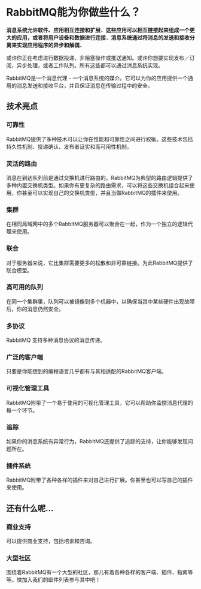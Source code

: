 # RabbitMQ能为你做些什么？

**消息系统允许软件、应用相互连接和扩展．这些应用可以相互链接起来组成一个更大的应用，或者将用户设备和数据进行连接．消息系统通过将消息的发送和接收分离来实现应用程序的异步和解偶．**

或许你正在考虑进行数据投递，非阻塞操作或推送通知。或许你想要实现发布／订阅，异步处理，或者工作队列。所有这些都可以通过消息系统实现。

RabbitMQ是一个消息代理 - 一个消息系统的媒介。它可以为你的应用提供一个通用的消息发送和接收平台，并且保证消息在传输过程中的安全。

## 技术亮点

### 可靠性

RabbitMQ提供了多种技术可以让你在性能和可靠性之间进行权衡。这些技术包括持久性机制、投递确认、发布者证实和高可用性机制。

### 灵活的路由

消息在到达队列前是通过交换机进行路由的。RabbitMQ为典型的路由逻辑提供了多种内置交换机类型。如果你有更复杂的路由需求，可以将这些交换机组合起来使用，你甚至可以实现自己的交换机类型，并且当做RabbitMQ的插件来使用。

### 集群
在相同局域网中的多个RabbitMQ服务器可以聚合在一起，作为一个独立的逻辑代理来使用。

### 联合
对于服务器来说，它比集群需要更多的松散和非可靠链接。为此RabbitMQ提供了联合模型。

### 高可用的队列
在同一个集群里，队列可以被镜像到多个机器中，以确保当其中某些硬件出现故障后，你的消息仍然安全。

### 多协议
RabbitMQ 支持多种消息协议的消息传递。

### 广泛的客户端
只要是你能想到的编程语言几乎都有与其相适配的RabbitMQ客户端。

### 可视化管理工具
RabbitMQ附带了一个易于使用的可视化管理工具，它可以帮助你监控消息代理的每一个环节。

### 追踪
如果你的消息系统有异常行为，RabbitMQ还提供了追踪的支持，让你能够发现问题所在。

### 插件系统
RabbitMQ附带了各种各样的插件来对自己进行扩展。你甚至也可以写自己的插件来使用。

## 还有什么呢...

### 商业支持
可以提供商业支持，包括培训和咨询。

### 大型社区
围绕着RabbitMQ有一个大型的社区，那儿有着各种各样的客户端、插件、指南等等。快加入我们的邮件列表参与其中吧！
